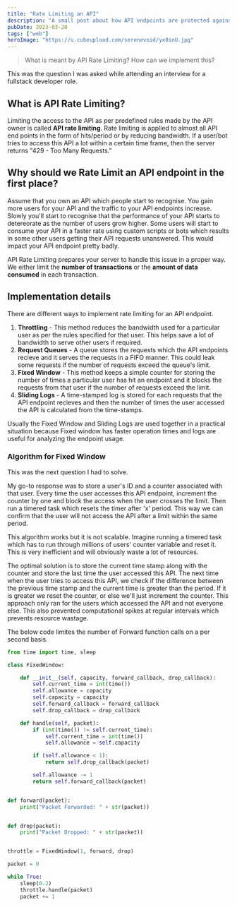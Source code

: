 ```yaml
---
title: "Rate Limiting an API"
description: "A small post about how API endpoints are protected against huge traffic."
pubDate: 2023-03-20
tags: ["web"]
heroImage: "https://u.cubeupload.com/serenevoid/yx0inU.jpg"
---
```

> What is meant by API Rate Limiting? How can we implement this?

This was the question I was asked while attending an interview for a fullstack 
developer role.

## What is API Rate Limiting?

Limiting the access to the API as per predefined rules made by the API owner is 
called **API rate limiting**. Rate limiting is applied to almost all API end points
in the form of hits/period or by reducing bandwidth. If a user/bot tries to access 
this API a lot within a certain time frame, then the server returns 
"429 - Too Many Requests."

## Why should we Rate Limit an API endpoint in the first place?

Assume that you own an API which people start to recognise. You gain more users 
for your API and the traffic to your API endpoints increase. Slowly you'll start 
to recognise that the performance of your API starts to detereorate as the number 
of users grow higher. Some users will start to consume your API in a faster rate 
using custom scripts or bots which results in some other users getting their API 
requests unanswered. This would impact your API endpoint pretty badly. 

API Rate Limiting prepares your server to handle this issue in a proper way. We 
either limit the **number of transactions** or the **amount of data consumed** in each 
transaction.

## Implementation details
There are different ways to implement rate limiting for an API endpoint.

1. **Throttling** - This method reduces the bandwidth used for a particular user as 
per the rules specified for that user. This helps save a lot of bandwidth to serve 
other users if required.
2. **Request Queues** - A queue stores the requests which the API endpoints recieve
and it serves the requests in a FIFO manner. This could leak some requests if the 
number of requests exceed the queue's limit.
3. **Fixed Window** - This method keeps a simple counter for storing the number of 
times a particular user has hit an endpoint and it blocks the requests from that user 
if the number of requests exceed the limit.
4. **Sliding Logs** - A time-stamped log is stored for each requests that the API 
endpoint recieves and then the number of times the user accessed the API is calculated 
from the time-stamps.

Usually the Fixed Window and Sliding Logs are used together in a practical situation 
because Fixed window has faster operation times and logs are useful for analyzing 
the endpoint usage.

### Algorithm for Fixed Window

This was the next question I had to solve. 

My go-to response was to store a user's ID and a counter associated with that user.
Every time the user accesses this API endpoint, increment the counter by one and 
block the access when the user crosses the limit. Then run a timered task which 
resets the timer after 'x' period. This way we can confirm that the user will not 
access the API after a limit within the same period.

This algorithm works but it is not scalable. Imagine running a timered task which 
has to run through millions of users' counter variable and reset it. This is very 
inefficient and will obviously waste a lot of resources.

The optimal solution is to store the current time stamp along with the counter and 
store the last time the user accessed this API. The next time when the user tries 
to access this API, we check if the difference between the previous time stamp and 
the current time is greater than the period. If it is greater we reset the counter,
or else we'll just increment the counter. This approach only ran for the users which 
accessed the API and not everyone else. This also prevented computational spikes at 
regular intervals which prevents resource wastage.

The below code limites the number of Forward function calls on a per second basis.

```python
from time import time, sleep

class FixedWindow:

    def __init__(self, capacity, forward_callback, drop_callback):
        self.current_time = int(time())
        self.allowance = capacity
        self.capacity = capacity
        self.forward_callback = forward_callback
        self.drop_callback = drop_callback

    def handle(self, packet):
        if (int(time()) != self.current_time):
            self.current_time = int(time())
            self.allowance = self.capacity

        if (self.allowance < 1):
            return self.drop_callback(packet)

        self.allowance -= 1
        return self.forward_callback(packet)


def forward(packet):
    print("Packet Forwarded: " + str(packet))


def drop(packet):
    print("Packet Dropped: " + str(packet))


throttle = FixedWindow(1, forward, drop)

packet = 0

while True:
    sleep(0.2)
    throttle.handle(packet)
    packet += 1
```
